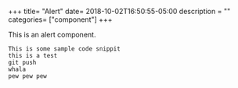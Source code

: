 +++
title= "Alert"
date= 2018-10-02T16:50:55-05:00
description = ""
categories= ["component"]
+++

This is an alert component.

  
    This is some sample code snippit
    this is a test
    git push
    whala
    pew pew pew

 